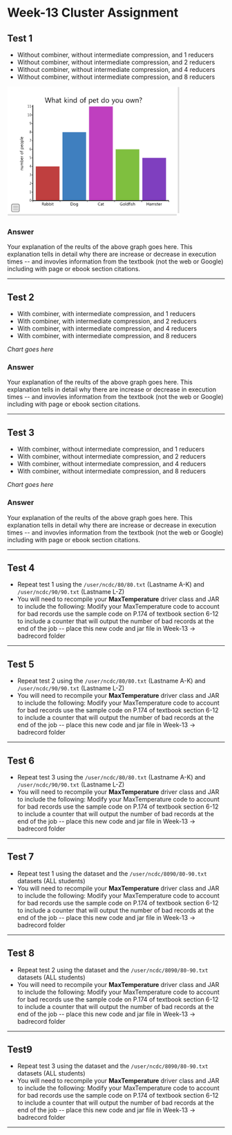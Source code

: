 # Week-13 Cluster Assignment

##  Test 1

* Without combiner, without intermediate compression, and 1 reducers
* Without combiner, without intermediate compression, and 2 reducers
* Without combiner, without intermediate compression, and 4 reducers
* Without combiner, without intermediate compression, and 8 reducers

![*Item 1 Results*](../images/bar-graph2.png "bar graph")

### Answer
Your explanation of the reults of the above graph goes here.  This explanation tells in detail why there are increase or decrease in execution times -- and invovles information from the textbook (not the web or Google) including with page or ebook section citations.   

---

## Test 2

* With combiner, with intermediate compression, and 1 reducers
* With combiner, with intermediate compression, and 2 reducers
* With combiner, with intermediate compression, and 4 reducers
* With combiner, with intermediate compression, and 8 reducers

*Chart goes here*

### Answer
Your explanation of the reults of the above graph goes here.  This explanation tells in detail why there are increase or decrease in execution times -- and invovles information from the textbook (not the web or Google) including with page or ebook section citations.   

---

## Test 3

* With combiner, without intermediate compression, and 1 reducers
* With combiner, without intermediate compression, and 2 reducers
* With combiner, without intermediate compression, and 4 reducers
* With combiner, without intermediate compression, and 8 reducers

*Chart goes here*

### Answer
Your explanation of the reults of the above graph goes here.  This explanation tells in detail why there are increase or decrease in execution times -- and invovles information from the textbook (not the web or Google) including with page or ebook section citations.   

---

## Test 4 

* Repeat test 1 using the ```/user/ncdc/80/80.txt``` (Lastname A-K) and  ```/user/ncdc/90/90.txt``` (Lastname L-Z) 
* You will need to recompile your **MaxTemperature** driver class and JAR to include the following:
Modify your MaxTemperature code to account for bad records use the sample code on P.174 of textbook section 6-12 to include a counter that will output the number of bad records at the end of the job -- place this new code and jar file in  Week-13 -> badrecord folder

---

## Test 5

* Repeat test 2 using the ```/user/ncdc/80/80.txt``` (Lastname A-K) and  ```/user/ncdc/90/90.txt``` (Lastname L-Z) 
* You will need to recompile your **MaxTemperature** driver class and JAR to include the following:
Modify your MaxTemperature code to account for bad records use the sample code on P.174 of textbook section 6-12 to include a counter that will output the number of bad records at the end of the job -- place this new code and jar file in  Week-13 -> badrecord folder

---

## Test 6

* Repeat test 3 using the ```/user/ncdc/80/80.txt``` (Lastname A-K) and  ```/user/ncdc/90/90.txt``` (Lastname L-Z) 
* You will need to recompile your **MaxTemperature** driver class and JAR to include the following:
Modify your MaxTemperature code to account for bad records use the sample code on P.174 of textbook section 6-12 to include a counter that will output the number of bad records at the end of the job -- place this new code and jar file in  Week-13 -> badrecord folder

---

## Test 7 

* Repeat test 1 using the dataset and the ```/user/ncdc/8090/80-90.txt``` datasets (ALL students)
* You will need to recompile your **MaxTemperature** driver class and JAR to include the following:
Modify your MaxTemperature code to account for bad records use the sample code on P.174 of textbook section 6-12 to include a counter that will output the number of bad records at the end of the job -- place this new code and jar file in  Week-13 -> badrecord folder

---

## Test 8

* Repeat test 2 using the dataset and the ```/user/ncdc/8090/80-90.txt``` datasets (ALL students)
* You will need to recompile your **MaxTemperature** driver class and JAR to include the following:
Modify your MaxTemperature code to account for bad records use the sample code on P.174 of textbook section 6-12 to include a counter that will output the number of bad records at the end of the job -- place this new code and jar file in  Week-13 -> badrecord folder

---

## Test9 

* Repeat test 3 using the dataset and the ```/user/ncdc/8090/80-90.txt``` datasets (ALL students)
* You will need to recompile your **MaxTemperature** driver class and JAR to include the following:
Modify your MaxTemperature code to account for bad records use the sample code on P.174 of textbook section 6-12 to include a counter that will output the number of bad records at the end of the job -- place this new code and jar file in  Week-13 -> badrecord folder

---